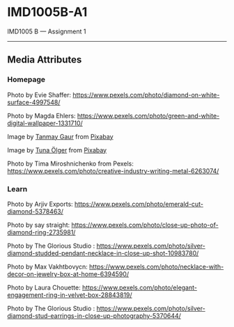# IMD1005B-A1
IMD1005 B — Assignment 1

---

## Media Attributes

### Homepage

Photo by Evie Shaffer: https://www.pexels.com/photo/diamond-on-white-surface-4997548/

Photo by Magda Ehlers: https://www.pexels.com/photo/green-and-white-digital-wallpaper-1331710/

Image by <a href="https://pixabay.com/users/tanmaygaurtg28-25156935/?utm_source=link-attribution&utm_medium=referral&utm_campaign=image&utm_content=6925536">Tanmay Gaur</a> from <a href="https://pixabay.com//?utm_source=link-attribution&utm_medium=referral&utm_campaign=image&utm_content=6925536">Pixabay</a>

Image by <a href="https://pixabay.com/users/tunaolger-252579/?utm_source=link-attribution&utm_medium=referral&utm_campaign=image&utm_content=1903622">Tuna Ölger</a> from <a href="https://pixabay.com//?utm_source=link-attribution&utm_medium=referral&utm_campaign=image&utm_content=1903622">Pixabay</a>

Photo by Tima Miroshnichenko from Pexels: https://www.pexels.com/photo/creative-industry-writing-metal-6263074/

### Learn

Photo by Arjiv Exports: https://www.pexels.com/photo/emerald-cut-diamond-5378463/

Photo by  say straight: https://www.pexels.com/photo/close-up-photo-of-diamond-ring-2735981/

Photo by The Glorious  Studio : https://www.pexels.com/photo/silver-diamond-studded-pendant-necklace-in-close-up-shot-10983780/

Photo by Max Vakhtbovycn: https://www.pexels.com/photo/necklace-with-decor-on-jewelry-box-at-home-6394590/

Photo by Laura Chouette: https://www.pexels.com/photo/elegant-engagement-ring-in-velvet-box-28843819/

Photo by The Glorious  Studio : https://www.pexels.com/photo/silver-diamond-stud-earrings-in-close-up-photography-5370644/
